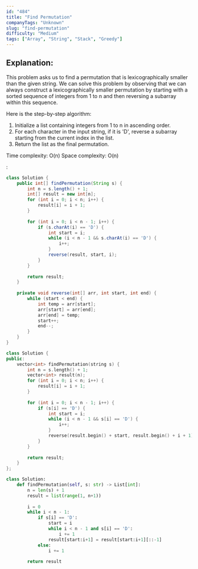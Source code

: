 ```yaml
---
id: "484"
title: "Find Permutation"
companyTags: "Unknown"
slug: "find-permutation"
difficulty: "Medium"
tags: ["Array", "String", "Stack", "Greedy"]
---
```


## Explanation:

This problem asks us to find a permutation that is lexicographically smaller than the given string. We can solve this problem by observing that we can always construct a lexicographically smaller permutation by starting with a sorted sequence of integers from 1 to n and then reversing a subarray within this sequence.

Here is the step-by-step algorithm:
1. Initialize a list containing integers from 1 to n in ascending order.
2. For each character in the input string, if it is 'D', reverse a subarray starting from the current index in the list.
3. Return the list as the final permutation.

Time complexity: O(n)
Space complexity: O(n)

:

```java
class Solution {
    public int[] findPermutation(String s) {
        int n = s.length() + 1;
        int[] result = new int[n];
        for (int i = 0; i < n; i++) {
            result[i] = i + 1;
        }
        
        for (int i = 0; i < n - 1; i++) {
            if (s.charAt(i) == 'D') {
                int start = i;
                while (i < n - 1 && s.charAt(i) == 'D') {
                    i++;
                }
                reverse(result, start, i);
            }
        }
        
        return result;
    }
    
    private void reverse(int[] arr, int start, int end) {
        while (start < end) {
            int temp = arr[start];
            arr[start] = arr[end];
            arr[end] = temp;
            start++;
            end--;
        }
    }
}
```

```cpp
class Solution {
public:
    vector<int> findPermutation(string s) {
        int n = s.length() + 1;
        vector<int> result(n);
        for (int i = 0; i < n; i++) {
            result[i] = i + 1;
        }
        
        for (int i = 0; i < n - 1; i++) {
            if (s[i] == 'D') {
                int start = i;
                while (i < n - 1 && s[i] == 'D') {
                    i++;
                }
                reverse(result.begin() + start, result.begin() + i + 1);
            }
        }
        
        return result;
    }
};
```

```python
class Solution:
    def findPermutation(self, s: str) -> List[int]:
        n = len(s) + 1
        result = list(range(1, n+1))
        
        i = 0
        while i < n - 1:
            if s[i] == 'D':
                start = i
                while i < n - 1 and s[i] == 'D':
                    i += 1
                result[start:i+1] = result[start:i+1][::-1]
            else:
                i += 1
        
        return result
```